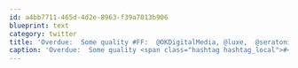 ```yaml
---
id: a4bb7711-465d-4d2e-8963-f39a7013b906
blueprint: text
category: twitter
title: 'Overdue:  Some quality #FF:  @OKDigitalMedia, @luxe,  @seratonik, @pixelsavvvy, @scottpdavis, @_derrick, @_ds, @bobjim'
caption: 'Overdue:  Some quality <span class="hashtag hashtag_local">#<a href="http://tweettemp.darylchymko.ca/?tag=ff">FF</a>:  <span class="username username_linked">@<a href="https://twitter.com/OKDigitalMedia" title="John Thiessen">OKDigitalMedia</a></span>, <span class="username username_linked">@<a href="https://twitter.com/luxe" title="L X C">luxe</a></span>,  <span class="username username_linked">@<a href="https://twitter.com/seratonik" title="Brent Luehr">seratonik</a></span>, @pixelsavvvy, <span class="username username_linked">@<a href="https://twitter.com/scottpdavis" title="Scott Davis">scottpdavis</a></span>, <span class="username username_linked">@<a href="https://twitter.com/_derrick" title="Derrick Pelletier">_derrick</a></span>, <span class="username username_linked">@<a href="https://twitter.com/_ds" title="Dustin Senos">_ds</a></span>, @bobjim'
---
```

